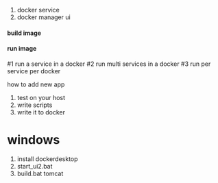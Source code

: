 1.  docker service
2.  docker manager ui



#### build image
#### run image

#1 run a service in a docker
#2 run multi services in a docker
#3 run per service per docker 


how to add new app
1. test on your host
2. write scripts
3. write it to docker





# windows
1. install dockerdesktop
2. start_ui2.bat 
3. build.bat tomcat
